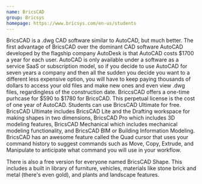 ```yaml
---
name: BricsCAD
group: Bricsys
homepage: https://www.bricsys.com/en-us/students
---
```


BricsCAD is a .dwg CAD software similar to AutoCAD, but much better. The first advantage of BricsCAD over the dominant CAD software AutoCAD developed by the flagship company AutoDesk is that AutoCAD costs $1700 a year for each user. AutoCAD is only available under a software as a service SaaS or subscription model, so if you decide to use AutoCAD for seven years a company and then all the sudden you decide you want to a different less expensive option, you will have to keep paying thousands of dollars to access your old files and make new ones and even view .dwg files, regardingless of the construction date.
BriccsCAD offers a one-time purhcase for $590 to $1780 for BricsCAD. This perpetual license is the cost of one year of AutoCAD.
Students can use BricsCAD Ultimate for free. BricsCAD Ultimate includes BricsCAD Lite and the Drafting workspace for making shapes in two dimensions, BricsCAD Pro which includes 3D modeling features, BricsCAD Mechanical which includes mechanical modeling functionality, and BricsCAD BIM or Building Information Modeling. 
BricsCAD has an awesome feature called the Quad cursor that uses your command history to suggest commands such as Move, Copy, Extrude, and Manipulate to anticipate what command you will use in your workflow.

There is also a free version for everyone named BricsCAD Shape.
This includes a built in library of furniture, vehicles, materials like stone brick and metal (there's even gold), and plants and landscape features.
